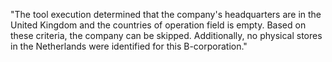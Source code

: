 "The tool execution determined that the company's headquarters are in the United Kingdom and the countries of operation field is empty. Based on these criteria, the company can be skipped. Additionally, no physical stores in the Netherlands were identified for this B-corporation."